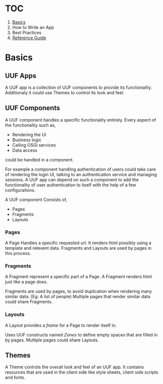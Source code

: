 # TOC
1. [Basics](#basics)
2. How to Write an App
3. Best Practices
4. [Reference Guide](ref_guide.md)

# Basics

## UUF Apps

A UUF app is a collection of UUF components to provide its functionality. Additionaly it could use Themes to control its look and feel.

## UUF Components

A UUF component handles a specific functionality entirely. Every aspect of the functionality such as,

* Rendering the UI
* Business logic
* Calling OSGi services
* Data access

could be handled in a component.

For example a component handling authentication of users could take care of rendering the login UI, talking to an authentication service and managing sessions. A UUF app can depend on such a component to add the functionality of user authentication to itself with the help of a few configurations.

A UUF component Consists of,

* Pages
* Fragments
* Layouts

### Pages

A Page Handles a specific requested url. It renders html possibly using a template and relevent data. Fragments and Layouts are used by pages in this process.

### Fragments

A Fragment represent a specific part of a Page. A Fragment renders html just like a page does.

Fragments are used by pages, to avoid duplication when rendering many similar data. (Eg: A list of people)
Multiple pages that render similar data could share Fragments.

### Layouts

A Layout provides a *frame* for a Page to render itself in.

Uses UUF constructs named *Zones* to define empty spaces that are filled in by pages. Multiple pages could share Layouts.

## Themes

A Theme controls the overall look and feel of an UUF app. It contains resources that are used in the client side like style sheets, client side scripts and fonts.
